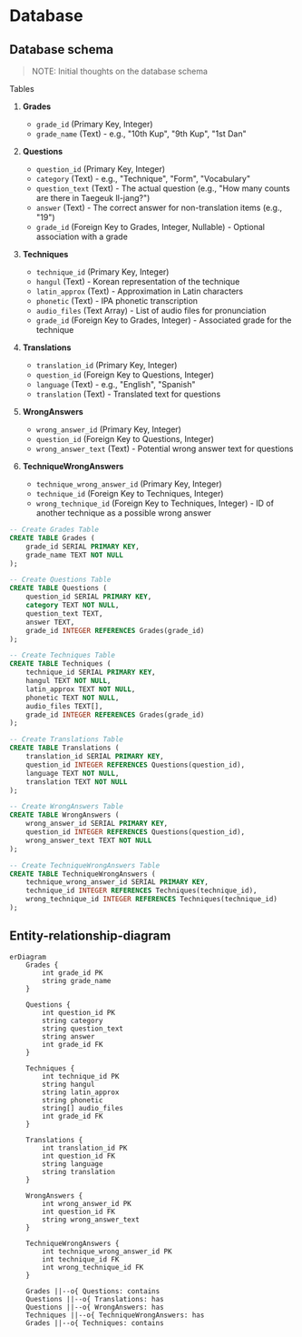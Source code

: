 # Database

## Database schema

> NOTE: Initial thoughts on the database schema

Tables

1. **Grades**
   - `grade_id` (Primary Key, Integer)
   - `grade_name` (Text) - e.g., "10th Kup", "9th Kup", "1st Dan"

2. **Questions**
   - `question_id` (Primary Key, Integer)
   - `category` (Text) - e.g., "Technique", "Form", "Vocabulary"
   - `question_text` (Text) - The actual question (e.g., "How many counts are there in Taegeuk Il-jang?")
   - `answer` (Text) - The correct answer for non-translation items (e.g., "19")
   - `grade_id` (Foreign Key to Grades, Integer, Nullable) - Optional association with a grade

3. **Techniques**
   - `technique_id` (Primary Key, Integer)
   - `hangul` (Text) - Korean representation of the technique
   - `latin_approx` (Text) - Approximation in Latin characters
   - `phonetic` (Text) - IPA phonetic transcription
   - `audio_files` (Text Array) - List of audio files for pronunciation
   - `grade_id` (Foreign Key to Grades, Integer) - Associated grade for the technique

4. **Translations**
   - `translation_id` (Primary Key, Integer)
   - `question_id` (Foreign Key to Questions, Integer)
   - `language` (Text) - e.g., "English", "Spanish"
   - `translation` (Text) - Translated text for questions

5. **WrongAnswers**
   - `wrong_answer_id` (Primary Key, Integer)
   - `question_id` (Foreign Key to Questions, Integer)
   - `wrong_answer_text` (Text) - Potential wrong answer text for questions

6. **TechniqueWrongAnswers**
   - `technique_wrong_answer_id` (Primary Key, Integer)
   - `technique_id` (Foreign Key to Techniques, Integer)
   - `wrong_technique_id` (Foreign Key to Techniques, Integer) - ID of another technique as a possible wrong answer

```sql
-- Create Grades Table
CREATE TABLE Grades (
    grade_id SERIAL PRIMARY KEY,
    grade_name TEXT NOT NULL
);

-- Create Questions Table
CREATE TABLE Questions (
    question_id SERIAL PRIMARY KEY,
    category TEXT NOT NULL,
    question_text TEXT,
    answer TEXT,
    grade_id INTEGER REFERENCES Grades(grade_id)
);

-- Create Techniques Table
CREATE TABLE Techniques (
    technique_id SERIAL PRIMARY KEY,
    hangul TEXT NOT NULL,
    latin_approx TEXT NOT NULL,
    phonetic TEXT NOT NULL,
    audio_files TEXT[],
    grade_id INTEGER REFERENCES Grades(grade_id)
);

-- Create Translations Table
CREATE TABLE Translations (
    translation_id SERIAL PRIMARY KEY,
    question_id INTEGER REFERENCES Questions(question_id),
    language TEXT NOT NULL,
    translation TEXT NOT NULL
);

-- Create WrongAnswers Table
CREATE TABLE WrongAnswers (
    wrong_answer_id SERIAL PRIMARY KEY,
    question_id INTEGER REFERENCES Questions(question_id),
    wrong_answer_text TEXT NOT NULL
);

-- Create TechniqueWrongAnswers Table
CREATE TABLE TechniqueWrongAnswers (
    technique_wrong_answer_id SERIAL PRIMARY KEY,
    technique_id INTEGER REFERENCES Techniques(technique_id),
    wrong_technique_id INTEGER REFERENCES Techniques(technique_id)
);
```

## Entity-relationship-diagram
```mermaid
erDiagram
    Grades {
        int grade_id PK
        string grade_name
    }

    Questions {
        int question_id PK
        string category
        string question_text
        string answer
        int grade_id FK
    }

    Techniques {
        int technique_id PK
        string hangul
        string latin_approx
        string phonetic
        string[] audio_files
        int grade_id FK
    }

    Translations {
        int translation_id PK
        int question_id FK
        string language
        string translation
    }

    WrongAnswers {
        int wrong_answer_id PK
        int question_id FK
        string wrong_answer_text
    }

    TechniqueWrongAnswers {
        int technique_wrong_answer_id PK
        int technique_id FK
        int wrong_technique_id FK
    }

    Grades ||--o{ Questions: contains
    Questions ||--o{ Translations: has
    Questions ||--o{ WrongAnswers: has
    Techniques ||--o{ TechniqueWrongAnswers: has
    Grades ||--o{ Techniques: contains


```